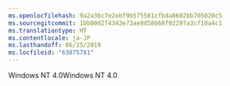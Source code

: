 ```yaml
---
ms.openlocfilehash: 9a2a3bc7e2ebf9b575581cfbda8602bb705020c5
ms.sourcegitcommit: 1bb00d2f4343e73ae8d58668f02297a3cf10a4c1
ms.translationtype: HT
ms.contentlocale: ja-JP
ms.lasthandoff: 06/15/2019
ms.locfileid: "63875781"
---
```

<span data-ttu-id="0144f-101">Windows NT 4.0</span><span class="sxs-lookup"><span data-stu-id="0144f-101">Windows NT 4.0</span></span>